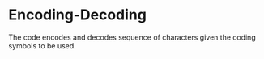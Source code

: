 # Encoding-Decoding
The code encodes and decodes sequence of characters given the coding symbols to be used.
